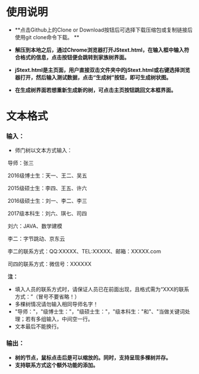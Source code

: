 # 使用说明

- **点击Github上的Clone or Download按钮后可选择下载压缩包或复制链接后使用git clone命令下载。 **



- **解压到本地之后，通过Chrome浏览器打开JStext.html，在输入框中输入符合格式的信息，点击按钮便会跳转到家族树界面。**



- **jStext.html是主页面，用户直接双击文件夹中的jStext.html或右键选择浏览器打开，然后输入测试数据，点击“生成树”按钮，即可生成树状图。**



- **在生成树界面若想重新生成新的树，可点击主页按钮跳回文本框界面。**



# 文本格式

### 输入：

- 师门树以文本方式输入：

​     导师：张三

​    2016级博士生：天一、王二、吴五

​    2015级硕士生：李四、王五、许六

​    2016级硕士生：刘一、李二、李三

​    2017级本科生：刘六、琪七、司四

​    刘六：JAVA、数学建模

​    李二：字节跳动、京东云

​    李二的联系方式：QQ:XXXXX、TEL:XXXXX、邮箱：XXXXX.com

​    司四的联系方式：微信号：XXXXXX

​    **注：**

- 填入人员的联系方式时，请保证人员已在前面出现，且格式需为“XXX的联系方式：”（冒号不要省略！）
- 多棵树情况请勿输入相同导师名字！
- "导师："，"级博士生："，"级硕士生："，"级本科生："和"、"当做关键词处理；若有多组输入，中间空一行。
- 文本最后不能换行。

### 输出：

- **树的节点，鼠标点击后是可以缩放的。同时，支持呈现多棵树并存。**
- **支持联系方式这个额外功能的添加。**



